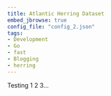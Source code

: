 ```yaml
---
title: Atlantic Herring Dataset
embed_jbrowse: true
config_file: "config_2.json"
tags: 
- Development
- Go
- fast
- Blogging
- herring
---
```


Testing 1 2 3...
